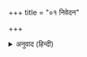 +++
title = "०१ निवेदन"

+++


<details><summary>अनुवाद (हिन्दी)</summary>

प्रातःस्मरणीय गोस्वामी श्रीतुलसीदासजी महाराजका यह छोटा-सा ग्रन्थ ‘बरवै रामायण’ है। बरवै रामायणके ६९ छन्दोंको देखनेसे स्पष्ट हो जाता है कि गोस्वामी तुलसीदासजीकी यह स्फुट रचना है और छन्दोंको क्रम देनेका काम पीछे किसी ने किया है। बालकाण्डके छन्दोंमें पहिले श्रीजानकीजीका वर्णन करके जानकी-विवाहकी चर्चाके पश्चात् श्रीरामके शैश्वका वर्णन करनेवाले छन्दोंको रखनेकी अपेक्षा श्रीरामके शैशवका वर्णन करके तब श्रीजानकीजीका वर्णन एवं उनके मिलनकी चर्चा करनेका क्रम अधिक युक्तियुक्त जान पड़ता है। अतः श्रीगोस्वामीजीकी अनुभवयुक्त अमृतमयी वाणीका अध्ययन करके लाभ उठावें।
</details>
